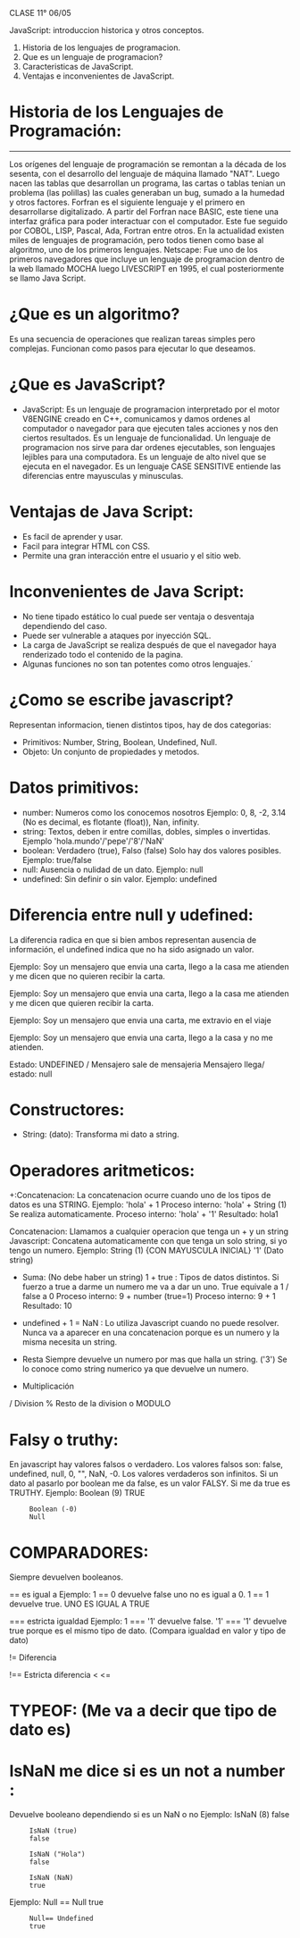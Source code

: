 CLASE 11° 06/05

JavaScript: introduccion historica y otros conceptos.
1) Historia de los lenguajes de programacion.
2) Que es un lenguaje de programacion?
3) Caracteristicas de JavaScript.
4) Ventajas e inconvenientes de JavaScript.

# Historia de los Lenguajes de Programación:
-----------------------------------------
Los orígenes del lenguaje de programación se remontan a la década de los sesenta, con el desarrollo del lenguaje de máquina llamado "NAT". 
Luego nacen las tablas que desarrollan un programa, las cartas o tablas tenian un problema (las polillas)
las cuales generaban un bug, sumado a la humedad y otros factores.
Forfran es el siguiente lenguaje y el primero en desarrollarse digitalizado.
A partir del Forfran nace BASIC, este tiene una interfaz gráfica para poder interactuar con el computador.
Este fue seguido por COBOL, LISP, Pascal, Ada, Fortran entre otros.
En la actualidad existen miles de lenguajes de programación, pero todos tienen como base al algoritmo, uno de los primeros lenguajes.
Netscape: Fue uno de los primeros navegadores que incluye un lenguaje de programacion dentro de la web llamado  MOCHA luego LIVESCRIPT en 1995, el cual posteriormente se llamo Java Script.

# ¿Que es un algoritmo?
 Es una secuencia de operaciones que realizan tareas simples pero complejas. Funcionan como pasos para ejecutar lo que deseamos.

# ¿Que es JavaScript?

* JavaScript: Es un lenguaje de programacion interpretado por el motor V8ENGINE creado en C++, comunicamos y damos ordenes al computador o navegador para que ejecuten tales acciones y nos den ciertos resultados. Es un lenguaje de funcionalidad.
 Un lenguaje de programacion nos sirve para dar ordenes ejecutables, son lenguajes lejibles para una computadora. 
 Es un lenguaje de alto nivel que se ejecuta en el navegador.
 Es un lenguaje CASE SENSITIVE entiende las diferencias entre mayusculas y minusculas.

 # Ventajas de Java Script:
 - Es facil de aprender y usar.
 - Facil para integrar HTML con CSS.
 - Permite una gran interacción entre el usuario y el sitio web.

 # Inconvenientes de Java Script:
 - No tiene tipado estático lo cual puede ser ventaja o desventaja dependiendo del caso.
 - Puede ser vulnerable a ataques por inyección SQL.
 - La carga de JavaScript se realiza después de que el navegador haya renderizado todo el contenido de la    pagina. 
 - Algunas funciones no son tan potentes como otros lenguajes.´

 # ¿Como se escribe javascript?
 <!-- Tipos de datos -->
 Representan informacion, tienen distintos tipos, hay de dos categorias:
 * Primitivos: Number, String, Boolean, Undefined, Null.
 * Objeto: Un conjunto de propiedades y metodos.
 
 # Datos primitivos:
 * number: Numeros como los conocemos nosotros
 Ejemplo: 0, 8, -2, 3.14 (No es decimal, es flotante (float)), Nan, infinity.
 * string: Textos, deben ir entre comillas, dobles, simples o invertidas.
 Ejemplo 'hola.mundo'/'pepe'/'8'/'NaN'
 * boolean: Verdadero (true), Falso (false) Solo hay dos valores posibles.
 Ejemplo: true/false
 * null: Ausencia o nulidad de un dato.
 Ejemplo: null
 * undefined: Sin definir o sin valor.
 Ejemplo: undefined

 # Diferencia entre null y udefined: 
 La diferencia radica en que si bien ambos representan ausencia de información, el undefined indica que no ha sido asignado un valor.

   Ejemplo: Soy un mensajero que envia una carta, llego a la casa me atienden y me dicen que no quieren recibir la carta.
   <!-- estado_de_respuesta= false -->
   Ejemplo: Soy un mensajero que envia una carta, llego a la casa me atienden y me dicen que quieren recibir la carta.
   <!-- estado_de_respuesta= true -->
   Ejemplo: Soy un mensajero que envia una carta, me extravio en el viaje
   <!-- estado-de_respuesta= undefinde -->
   Ejemplo: Soy un mensajero que envia una carta, llego a la casa y no me atienden.
   <!-- estado_de_respuesta= null -->

   Estado:  UNDEFINED / Mensajero sale de mensajeria
            Mensajero llega/ estado: null

# Constructores:
* String: (dato): Transforma mi dato a string.

# Operadores aritmeticos: 
<!-- Siempre devuelve strings  -->
+:Concatenacion: La concatenacion ocurre cuando uno de los tipos de datos es una STRING.
Ejemplo: 'hola' + 1
Proceso interno: 'hola' + String (1) Se realiza automaticamente.
Proceso interno: 'hola' + '1'
Resultado: hola1 

Concatenacion: Llamamos a cualquier operacion que tenga un + y un string
Javascript: Concatena automaticamente con que tenga un solo string, si yo tengo un numero.
Ejemplo: String (1) {CON MAYUSCULA INICIAL}
'1' (Dato string)
<!-- Siempre devuelven numeros -->
+ Suma: (No debe haber un string)
1 + true : Tipos de datos distintos. Si fuerzo a true a darme un numero me va a dar un uno. True equivale a 1 / false a 0
Proceso interno: 9 + number (true=1)
Proceso interno:  9 + 1
Resultado: 10 
* undefined + 1 = NaN : Lo utiliza Javascript cuando no puede resolver. Nunca va a aparecer en una concatenacion porque es un numero y la misma necesita un string.

- Resta
Siempre devuelve un numero por mas que halla un string. ('3') Se lo conoce como string numerico ya que devuelve un numero.


* Multiplicación

/ Division 
% Resto de la division o MODULO

# Falsy o truthy: 
En javascript hay valores falsos o verdadero. Los valores falsos son: false,  undefined, null, 0, "", NaN, -0.
Los valores verdaderos son infinitos. Si un dato al pasarlo por boolean me da false, es un valor FALSY. Si me da true es TRUTHY.
Ejemplo: Boolean (9)
         TRUE

         Boolean (-0)
         Null

# COMPARADORES:
 Siempre devuelven booleanos.

 ==  es igual a
 Ejemplo: 1 == 0 devuelve false uno no es igual a 0. 1 == 1 devuelve true. UNO ES IGUAL A TRUE   

 === estricta igualdad
 Ejemplo: 1 === '1' devuelve false. '1' === '1' devuelve true porque es el mismo tipo de dato. (Compara igualdad en valor y tipo de dato)

 != Diferencia 
 
 !== Estricta diferencia
 <
 <=
 

# TYPEOF: (Me va a decir que tipo de dato es)

<!-- NaN no puede ser comparado con ningun otro dato -->

# IsNaN me dice si es un not a number : 
Devuelve booleano dependiendo si es un NaN o no
Ejemplo: IsNaN (8)
         false

         IsNaN (true)
         false 

         IsNaN ("Hola")
         false

         IsNaN (NaN)
         true
<!-- NULL NO PUEDE SER IGUAL A OTRO DATO -->
Ejemplo: Null == Null
         true

         Null== Undefined
         true